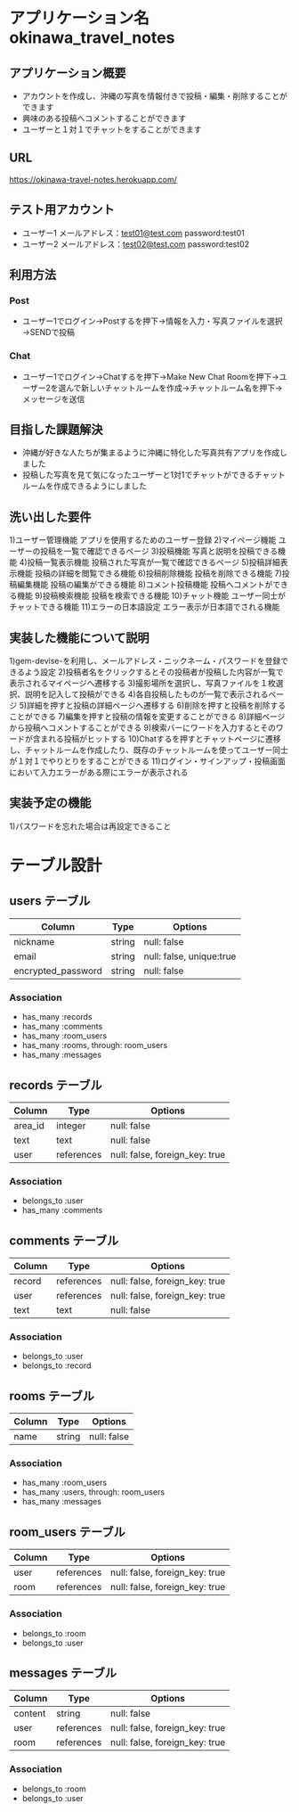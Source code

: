 # アプリケーション名 okinawa_travel_notes

## アプリケーション概要
- アカウントを作成し、沖縄の写真を情報付きで投稿・編集・削除することができます
- 興味のある投稿へコメントすることができます
- ユーザーと１対１でチャットをすることができます

## URL
https://okinawa-travel-notes.herokuapp.com/

## テスト用アカウント
- ユーザー1
メールアドレス：test01@test.com
password:test01
- ユーザー2
メールアドレス：test02@test.com
password:test02

## 利用方法
### Post
- ユーザー1でログイン→Postするを押下→情報を入力・写真ファイルを選択→SENDで投稿
### Chat
- ユーザー1でログイン→Chatするを押下→Make New Chat Roomを押下→ユーザー2を選んで新しいチャットルームを作成→チャットルーム名を押下→メッセージを送信

## 目指した課題解決
- 沖縄が好きな人たちが集まるように沖縄に特化した写真共有アプリを作成しました
- 投稿した写真を見て気になったユーザーと1対1でチャットができるチャットルームを作成できるようにしました

## 洗い出した要件
1)ユーザー管理機能	アプリを使用するためのユーザー登録
2)マイページ機能	ユーザーの投稿を一覧で確認できるページ
3)投稿機能	写真と説明を投稿できる機能
4)投稿一覧表示機能	投稿された写真が一覧で確認できるページ
5)投稿詳細表示機能	投稿の詳細を閲覧できる機能
6)投稿削除機能	投稿を削除できる機能
7)投稿編集機能	投稿の編集ができる機能
8)コメント投稿機能	投稿へコメントができる機能
9)投稿検索機能	投稿を検索できる機能
10)チャット機能	ユーザー同士がチャットできる機能
11)エラーの日本語設定	エラー表示が日本語でされる機能

## 実装した機能について説明
1)gem-devise-を利用し、メールアドレス・ニックネーム・パスワードを登録できるよう設定
2)投稿者名をクリックするとその投稿者が投稿した内容が一覧で表示されるマイページへ遷移する
3)撮影場所を選択し、写真ファイルを１枚選択、説明を記入して投稿ができる
4)各自投稿したものが一覧で表示されるページ
5)詳細を押すと投稿の詳細ページへ遷移する
6)削除を押すと投稿を削除することができる
7)編集を押すと投稿の情報を変更することができる
8)詳細ページから投稿へコメントすることができる
9)検索バーにワードを入力するとそのワードが含まれる投稿がヒットする
10)Chatするを押すとチャットページに遷移し、チャットルームを作成したり、既存のチャットルームを使ってユーザー同士が１対１でやりとりをすることができる
11)ログイン・サインアップ・投稿画面において入力エラーがある際にエラーが表示される

## 実装予定の機能
1)パスワードを忘れた場合は再設定できること

# テーブル設計

## users テーブル
| Column             | Type                 | Options                  |
| ------------------ | -------------------- | ------------------------ |
| nickname           | string               | null: false              |
| email              | string               | null: false, unique:true |
| encrypted_password | string               | null: false              |

### Association

- has_many :records
- has_many :comments
- has_many :room_users
- has_many :rooms, through: room_users
- has_many :messages


## records テーブル
| Column     | Type       | Options                        |
| ---------- | ---------- | ------------------------------ |
| area_id    | integer    | null: false                    |
| text       | text       | null: false                    |
| user       | references | null: false, foreign_key: true |

### Association

- belongs_to :user
- has_many :comments


## comments テーブル
| Column     | Type       | Options                        |
| ---------- | ---------- | ------------------------------ |
| record     | references | null: false, foreign_key: true |
| user       | references | null: false, foreign_key: true |
| text       | text       | null: false                    |

### Association

- belongs_to :user
- belongs_to :record


<!-- チャット機能 -->
## rooms テーブル

| Column | Type   | Options     |
| ------ | ------ | ----------- |
| name   | string | null: false |

### Association

- has_many :room_users
- has_many :users, through: room_users
- has_many :messages

## room_users テーブル

| Column | Type       | Options                        |
| ------ | ---------- | ------------------------------ |
| user   | references | null: false, foreign_key: true |
| room   | references | null: false, foreign_key: true |

### Association

- belongs_to :room
- belongs_to :user

## messages テーブル

| Column  | Type       | Options                        |
| ------- | ---------- | ------------------------------ |
| content | string     | null: false                    |
| user    | references | null: false, foreign_key: true |
| room    | references | null: false, foreign_key: true |

### Association

- belongs_to :room
- belongs_to :user
